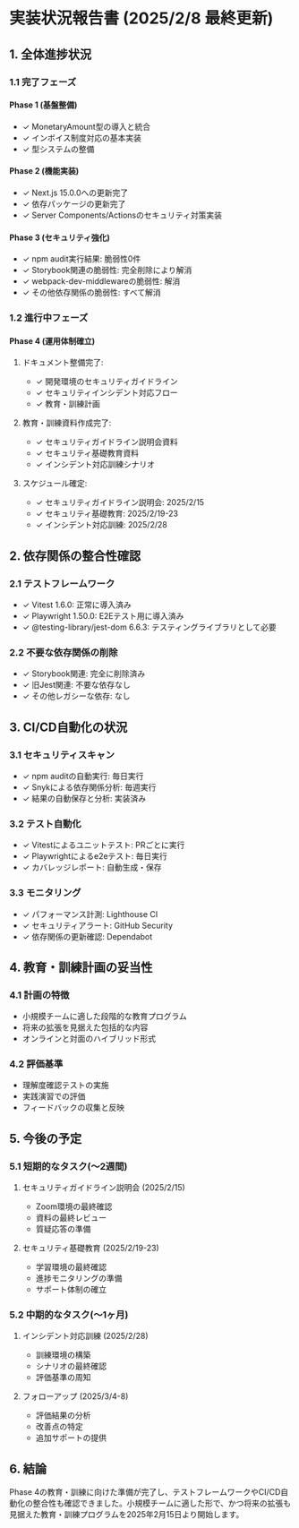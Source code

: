 # 実装状況報告書 (2025/2/8 最終更新)

## 1. 全体進捗状況

### 1.1 完了フェーズ

#### Phase 1 (基盤整備)

- ✓ MonetaryAmount型の導入と統合
- ✓ インボイス制度対応の基本実装
- ✓ 型システムの整備

#### Phase 2 (機能実装)

- ✓ Next.js 15.0.0への更新完了
- ✓ 依存パッケージの更新完了
- ✓ Server Components/Actionsのセキュリティ対策実装

#### Phase 3 (セキュリティ強化)

- ✓ npm audit実行結果: 脆弱性0件
- ✓ Storybook関連の脆弱性: 完全削除により解消
- ✓ webpack-dev-middlewareの脆弱性: 解消
- ✓ その他依存関係の脆弱性: すべて解消

### 1.2 進行中フェーズ

#### Phase 4 (運用体制確立)

1. ドキュメント整備完了:

   - ✓ 開発環境のセキュリティガイドライン
   - ✓ セキュリティインシデント対応フロー
   - ✓ 教育・訓練計画

2. 教育・訓練資料作成完了:

   - ✓ セキュリティガイドライン説明会資料
   - ✓ セキュリティ基礎教育資料
   - ✓ インシデント対応訓練シナリオ

3. スケジュール確定:
   - ✓ セキュリティガイドライン説明会: 2025/2/15
   - ✓ セキュリティ基礎教育: 2025/2/19-23
   - ✓ インシデント対応訓練: 2025/2/28

## 2. 依存関係の整合性確認

### 2.1 テストフレームワーク

- ✓ Vitest 1.6.0: 正常に導入済み
- ✓ Playwright 1.50.0: E2Eテスト用に導入済み
- ✓ @testing-library/jest-dom 6.6.3: テスティングライブラリとして必要

### 2.2 不要な依存関係の削除

- ✓ Storybook関連: 完全に削除済み
- ✓ 旧Jest関連: 不要な依存なし
- ✓ その他レガシーな依存: なし

## 3. CI/CD自動化の状況

### 3.1 セキュリティスキャン

- ✓ npm auditの自動実行: 毎日実行
- ✓ Snykによる依存関係分析: 毎週実行
- ✓ 結果の自動保存と分析: 実装済み

### 3.2 テスト自動化

- ✓ Vitestによるユニットテスト: PRごとに実行
- ✓ Playwrightによるe2eテスト: 毎日実行
- ✓ カバレッジレポート: 自動生成・保存

### 3.3 モニタリング

- ✓ パフォーマンス計測: Lighthouse CI
- ✓ セキュリティアラート: GitHub Security
- ✓ 依存関係の更新確認: Dependabot

## 4. 教育・訓練計画の妥当性

### 4.1 計画の特徴

- 小規模チームに適した段階的な教育プログラム
- 将来の拡張を見据えた包括的な内容
- オンラインと対面のハイブリッド形式

### 4.2 評価基準

- 理解度確認テストの実施
- 実践演習での評価
- フィードバックの収集と反映

## 5. 今後の予定

### 5.1 短期的なタスク(〜2週間)

1. セキュリティガイドライン説明会 (2025/2/15)

   - Zoom環境の最終確認
   - 資料の最終レビュー
   - 質疑応答の準備

2. セキュリティ基礎教育 (2025/2/19-23)
   - 学習環境の最終確認
   - 進捗モニタリングの準備
   - サポート体制の確立

### 5.2 中期的なタスク(〜1ヶ月)

1. インシデント対応訓練 (2025/2/28)

   - 訓練環境の構築
   - シナリオの最終確認
   - 評価基準の周知

2. フォローアップ (2025/3/4-8)
   - 評価結果の分析
   - 改善点の特定
   - 追加サポートの提供

## 6. 結論

Phase 4の教育・訓練に向けた準備が完了し、テストフレームワークやCI/CD自動化の整合性も確認できました。小規模チームに適した形で、かつ将来の拡張も見据えた教育・訓練プログラムを2025年2月15日より開始します。
